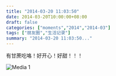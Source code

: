 ```yaml
---
title: "2014-03-20 11:03:50"
date: 2014-03-20T10:00:00+08:00
draft: false
categories: ["moments","2014","2014-03"]
tags: ["朋友圈","生活记录"]
summary: "2014-03-20 11:03:50..."
---
```


有甘蔗吃咯！好开心！好甜！！！

![Media 1](/Moments/photos/2014-03-20/201403201103500.jpg)
